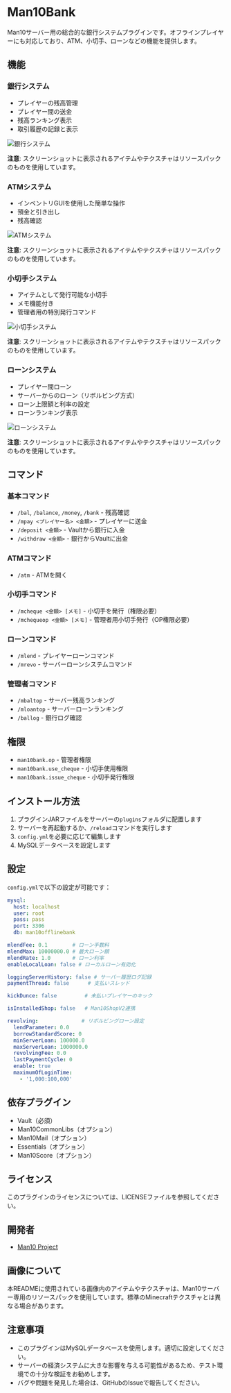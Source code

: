 # Man10Bank

Man10サーバー用の総合的な銀行システムプラグインです。オフラインプレイヤーにも対応しており、ATM、小切手、ローンなどの機能を提供します。

## 機能

### 銀行システム
- プレイヤーの残高管理
- プレイヤー間の送金
- 残高ランキング表示
- 取引履歴の記録と表示

![銀行システム](./images/bank_system.png)

**注意**: スクリーンショットに表示されるアイテムやテクスチャはリソースパックのものを使用しています。

### ATMシステム
- インベントリGUIを使用した簡単な操作
- 預金と引き出し
- 残高確認

![ATMシステム](./images/atm_system.png)

**注意**: スクリーンショットに表示されるアイテムやテクスチャはリソースパックのものを使用しています。

### 小切手システム
- アイテムとして発行可能な小切手
- メモ機能付き
- 管理者用の特別発行コマンド

![小切手システム](./images/cheque_system.png)

**注意**: スクリーンショットに表示されるアイテムやテクスチャはリソースパックのものを使用しています。

### ローンシステム
- プレイヤー間ローン
- サーバーからのローン（リボルビング方式）
- ローン上限額と利率の設定
- ローンランキング表示

![ローンシステム](./images/loan_system.png)

**注意**: スクリーンショットに表示されるアイテムやテクスチャはリソースパックのものを使用しています。

## コマンド

### 基本コマンド
- `/bal`, `/balance`, `/money`, `/bank` - 残高確認
- `/mpay <プレイヤー名> <金額>` - プレイヤーに送金
- `/deposit <金額>` - Vaultから銀行に入金
- `/withdraw <金額>` - 銀行からVaultに出金

### ATMコマンド
- `/atm` - ATMを開く

### 小切手コマンド
- `/mcheque <金額> [メモ]` - 小切手を発行（権限必要）
- `/mchequeop <金額> [メモ]` - 管理者用小切手発行（OP権限必要）

### ローンコマンド
- `/mlend` - プレイヤーローンコマンド
- `/mrevo` - サーバーローンシステムコマンド

### 管理者コマンド
- `/mbaltop` - サーバー残高ランキング
- `/mloantop` - サーバーローンランキング
- `/ballog` - 銀行ログ確認

## 権限
- `man10bank.op` - 管理者権限
- `man10bank.use_cheque` - 小切手使用権限
- `man10bank.issue_cheque` - 小切手発行権限

## インストール方法

1. プラグインJARファイルをサーバーの`plugins`フォルダに配置します
2. サーバーを再起動するか、`/reload`コマンドを実行します
3. `config.yml`を必要に応じて編集します
4. MySQLデータベースを設定します

## 設定

`config.yml`で以下の設定が可能です：

```yaml
mysql:
  host: localhost
  user: root
  pass: pass
  port: 3306
  db: man10offlinebank

mlendFee: 0.1        # ローン手数料
mlendMax: 10000000.0 # 最大ローン額
mlendRate: 1.0       # ローン利率
enableLocalLoan: false # ローカルローン有効化

loggingServerHistory: false # サーバー履歴ログ記録
paymentThread: false      # 支払いスレッド

kickDunce: false         # 未払いプレイヤーのキック

isInstalledShop: false   # Man10ShopV2連携

revolving:              # リボルビングローン設定
  lendParameter: 0.0
  borrowStandardScore: 0
  minServerLoan: 100000.0
  maxServerLoan: 1000000.0
  revolvingFee: 0.0
  lastPaymentCycle: 0
  enable: true
  maximumOfLoginTime:
    - '1,000:100,000'
```

## 依存プラグイン

- Vault（必須）
- Man10CommonLibs（オプション）
- Man10Mail（オプション）
- Essentials（オプション）
- Man10Score（オプション）

## ライセンス

このプラグインのライセンスについては、LICENSEファイルを参照してください。

## 開発者

- [Man10 Project](https://man10.red)

## 画像について

本READMEに使用されている画像内のアイテムやテクスチャは、Man10サーバー専用のリソースパックを使用しています。標準のMinecraftテクスチャとは異なる場合があります。

## 注意事項

- このプラグインはMySQLデータベースを使用します。適切に設定してください。
- サーバーの経済システムに大きな影響を与える可能性があるため、テスト環境での十分な検証をお勧めします。
- バグや問題を発見した場合は、GitHubのIssueで報告してください。
